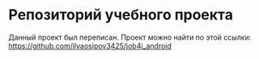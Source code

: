 Репозиторий учебного проекта
=============================

Данный проект был переписан.
Проект можно найти по этой ссылки: https://github.com/ilyaosipov3425/job4j_android

